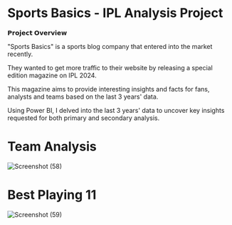 # Sports Basics - IPL Analysis Project

𝗣𝗿𝗼𝗷𝗲𝗰𝘁 𝗢𝘃𝗲𝗿𝘃𝗶𝗲𝘄

"Sports Basics" is a sports blog company that entered into the market recently. 

They wanted to get more traffic to their website by releasing a special edition magazine on IPL 2024. 

This magazine aims to provide interesting insights and facts for fans, analysts and teams based on the last 3 years' data.

Using Power BI, I delved into the last 3 years' data to uncover key insights requested for both primary and secondary analysis.


# Team Analysis

![Screenshot (58)](https://github.com/user-attachments/assets/cccf253b-9b98-4bf2-8ee6-02566bd3df93)


# Best Playing 11

![Screenshot (59)](https://github.com/user-attachments/assets/698a33fc-1c7e-45e8-a311-4a79a34aefa3)



